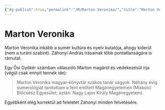 ```yaml
---
{"dg-publish":true,"permalink":"/M/Marton Veronika/","title":"Marton Veronika","created":"2023-10-25T02:20","updated":"2025-10-30T02:33"}
---
```



# Marton Veronika

Marton Veronika inkább a sumér kultúra és nyelv kutatója, ahogy kiderül (nem a turáni szabiré). Záhonyi András írásainak több pontatlanságára is rámutat.  


Egy Ősi Gyökér számban válaszoló Marton magáról és védekezésül írja (végül csak ennyit tennék ide):  
> Marton Veronika magyar-könyvtár szakos tanár vagyok. Néhány évig sumerológiát tanítottam a fent említett Magánegyetemen (Miskolci Bölcsész Egyesület; aztán: Nagy Lajos Király Magánegyetem).  

Egyébként elég korrektül ad feleletet Záhonyi minden felvetésére.  